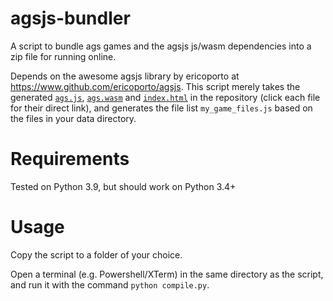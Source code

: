 # agsjs-bundler
A script to bundle ags games and the agsjs js/wasm dependencies into a zip file for running online.

Depends on the awesome agsjs library  by ericoporto at https://www.github.com/ericoporto/agsjs. 
This script merely takes the generated [``ags.js``](https://raw.githubusercontent.com/ericoporto/agsjs/main/ags.js), [``ags.wasm``](https://github.com/ericoporto/agsjs/raw/main/ags.wasm) and [``index.html``](https://raw.githubusercontent.com/ericoporto/ags/emscripten/Emscripten/my_game.html) in the repository (click each file for their direct link), and generates the file list ``my_game_files.js`` based on the files in your data directory.

# Requirements
Tested on Python 3.9, but should work on Python 3.4+

# Usage
Copy the script to a folder of your choice.

Open a terminal (e.g. Powershell/XTerm) in the same directory as the script, and run it with the command ``python compile.py``.
